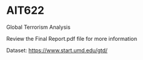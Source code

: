 # AIT622
Global Terrorism Analysis

Review the Final Report.pdf file for more information

Dataset: https://www.start.umd.edu/gtd/

